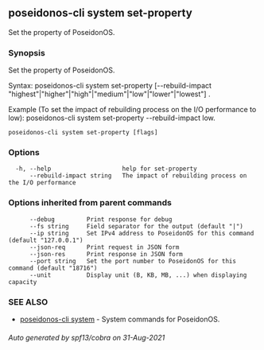 ## poseidonos-cli system set-property

Set the property of PoseidonOS.

### Synopsis

Set the property of PoseidonOS.

Syntax:
	poseidonos-cli system set-property [--rebuild-impact "highest"|"higher"|"high"|"medium"|"low"|"lower"|"lowest"] .

Example (To set the impact of rebuilding process on the I/O performance to low):
	poseidonos-cli system set-property --rebuild-impact low.
          

```
poseidonos-cli system set-property [flags]
```

### Options

```
  -h, --help                    help for set-property
      --rebuild-impact string   The impact of rebuilding process on the I/O performance
```

### Options inherited from parent commands

```
      --debug         Print response for debug
      --fs string     Field separator for the output (default "|")
      --ip string     Set IPv4 address to PoseidonOS for this command (default "127.0.0.1")
      --json-req      Print request in JSON form
      --json-res      Print response in JSON form
      --port string   Set the port number to PoseidonOS for this command (default "18716")
      --unit          Display unit (B, KB, MB, ...) when displaying capacity
```

### SEE ALSO

* [poseidonos-cli system](poseidonos-cli_system.md)	 - System commands for PoseidonOS.

###### Auto generated by spf13/cobra on 31-Aug-2021
